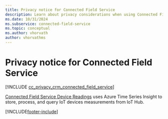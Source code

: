 ```yaml
---
title: Privacy notice for Connected Field Service
description: Learn about privacy considerations when using Connected Field Service in your environment.
ms.date: 10/31/2024
ms.subservice: connected-field-service
ms.topic: conceptual
ms.author: vhorvath
author: vhorvathms
---
```


# Privacy notice for Connected Field Service

[!INCLUDE [cc_privacy_crm_connected_field_service](../includes/cc-privacy-crm-connected-field-service.md)]

[Connected Field Service Device Readings](cfs-visualizations-iot-hub.md) uses Azure Time Series Insight to store, process, and query IoT devices measurements from IoT Hub.

[!INCLUDE[footer-include](../includes/footer-banner.md)]
